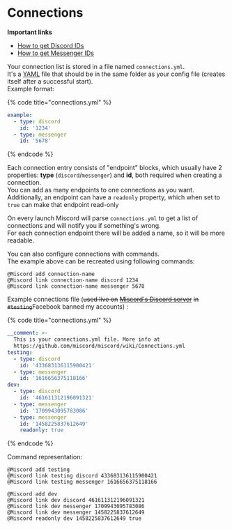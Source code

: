 # Connections

**Important links**

* [How to get Discord IDs](https://support.discordapp.com/hc/en-us/articles/206346498-Where-can-I-find-my-User-Server-Message-ID-)
* [How to get Messenger IDs](../faq.md#where-to-find-thread-id)

Your connection list is stored in a file named `connections.yml`.   
It's a [YAML](https://en.wikipedia.org/wiki/YAML) file that should be in the same folder as your config file \(creates itself after a successful start\).  
Example format:

{% code title="connections.yml" %}
```yaml
example:
  - type: discord
    id: '1234'
  - type: messenger
    id: '5678'
```
{% endcode %}

Each connection entry consists of "endpoint" blocks, which usually have 2 properties: **type** \(`discord`/`messenger`\) and **id**, both required when creating a connection.  
You can add as many endpoints to one connections as you want.  
Additionally, an endpoint can have a `readonly` property, which when set to `true` can make that endpoint read-only

On every launch Miscord will parse `connections.yml` to get a list of connections and will notify you if something's wrong.  
For each connection endpoint there will be added a name, so it will be more readable.

You can also configure connections with commands.  
The example above can be recreated using following commands:

```text
@Miscord add connection-name
@Miscord link connection-name discord 1234
@Miscord link connection-name messenger 5678
```

Example connections file \(~~used live on~~ [~~Miscord's Discord server~~](https://discord.gg/DkmTvVz) ~~in `#testing`~~Facebook banned my accounts\) :

{% code title="connections.yml" %}
```yaml
__comment: >-
  This is your connections.yml file. More info at
  https://github.com/miscord/miscord/wiki/Connections.yml
testing:
  - type: discord
    id: '433683136115900421'
  - type: messenger
    id: '1616656375118166'
dev:
  - type: discord
    id: '461611312196091321'
  - type: messenger
    id: '1709943095783086'
  - type: messenger
    id: '1458225837612649'
    readonly: true
```
{% endcode %}

Command representation:

```text
@Miscord add testing
@Miscord link testing discord 433683136115900421
@Miscord link testing messenger 1616656375118166
```

```text
@Miscord add dev
@Miscord link dev discord 461611312196091321
@Miscord link dev messenger 1709943095783086
@Miscord link dev messenger 1458225837612649
@Miscord readonly dev 1458225837612649 true
```

